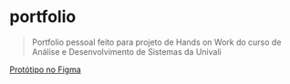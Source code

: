# portfolio
> Portfolio pessoal feito para projeto de Hands on Work do curso de Análise e Desenvolvimento de Sistemas da Univali


[Protótipo no Figma](https://www.figma.com/file/YYKfJzfHuz5wBIM7Rkczq6/Personal-Portfolio?node-id=0%3A1)

